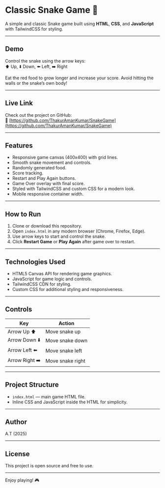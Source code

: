 # Classic Snake Game 🐍

A simple and classic Snake game built using **HTML**, **CSS**, and **JavaScript** with TailwindCSS for styling.

---

## Demo

Control the snake using the arrow keys:  
⬆️ Up, ⬇️ Down, ⬅️ Left, ➡️ Right

Eat the red food to grow longer and increase your score. Avoid hitting the walls or the snake’s own body!

---

## Live Link

Check out the project on GitHub:  
🔗 [https://github.com/ThakurAmanKumar/SnakeGame](https://github.com/ThakurAmanKumar/SnakeGame)

---

## Features

- Responsive game canvas (400x400) with grid lines.
- Smooth snake movement and controls.
- Randomly generated food.
- Score tracking.
- Restart and Play Again buttons.
- Game Over overlay with final score.
- Styled with TailwindCSS and custom CSS for a modern look.
- Mobile responsive container width.

---

## How to Run

1. Clone or download this repository.
2. Open `index.html` in any modern browser (Chrome, Firefox, Edge).
3. Use arrow keys to start and control the snake.
4. Click **Restart Game** or **Play Again** after game over to restart.

---

## Technologies Used

- HTML5 Canvas API for rendering game graphics.
- JavaScript for game logic and controls.
- TailwindCSS CDN for styling.
- Custom CSS for additional styling and responsiveness.

---

## Controls

| Key           | Action                |
| ------------- | --------------------- |
| Arrow Up ⬆️   | Move snake up         |
| Arrow Down ⬇️ | Move snake down       |
| Arrow Left ⬅️ | Move snake left       |
| Arrow Right ➡️| Move snake right      |

---

## Project Structure

- `index.html` — main game HTML file.
- Inline CSS and JavaScript inside the HTML for simplicity.

---

## Author

A.T (2025)  

---

## License

This project is open source and free to use.

---

Enjoy playing! 🎮

